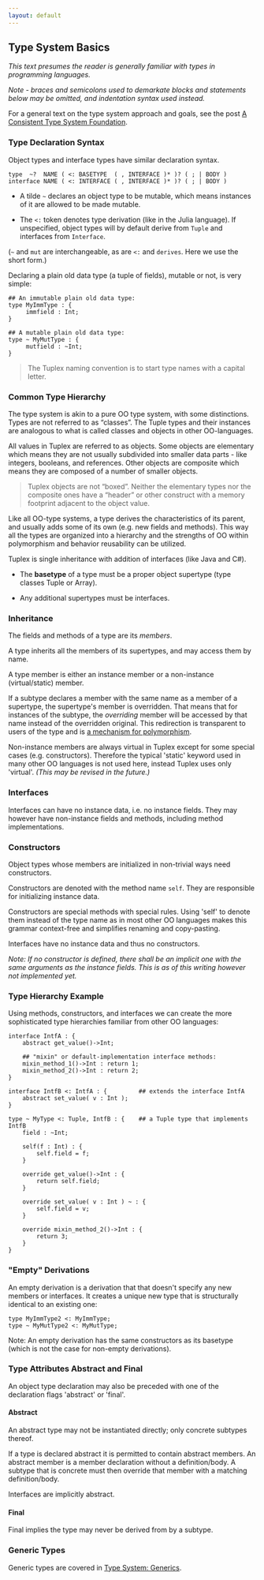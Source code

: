 ```yaml
---
layout: default
---
```


## Type System Basics

*This text presumes the reader is generally familiar with types in programming languages.*

*Note - braces and semicolons used to demarkate blocks and statements below may be omitted, and indentation syntax used instead.*

For a general text on the type system approach and goals, see the post [A Consistent Type System Foundation](2017/04/27/consistent_type_system.html).

### Type Declaration Syntax

Object types and interface types have similar declaration syntax.

<pre><code>type  ~?  NAME ( <: BASETYPE  ( , INTERFACE )* )? ( ; | BODY )
interface NAME ( <: INTERFACE ( , INTERFACE )* )? ( ; | BODY )
</code></pre>

* A tilde `~` declares an object type to be mutable, which means instances of it are allowed to be made mutable.

* The `<:` token denotes type derivation (like in the Julia language). If unspecified, object types will by default derive from `Tuple` and interfaces from `Interface`.

(`~` and `mut` are interchangeable, as are `<:` and `derives`. Here we use the short form.)

Declaring a plain old data type (a tuple of fields), mutable or not, is very simple:

    ## An immutable plain old data type:
    type MyImmType : {
         immfield : Int;
    }  

    ## A mutable plain old data type:
    type ~ MyMutType : {
         mutfield : ~Int;
    }

> The Tuplex naming convention is to start type names with a capital letter.


### Common Type Hierarchy

The type system is akin to a pure OO type system, with some distinctions. Types are not referred to as “classes”. The Tuple types and their instances are analogous to what is called classes and objects in other OO-languages.

All values in Tuplex are referred to as objects. Some objects are elementary which means they are not usually subdivided into smaller data parts - like integers, booleans, and references. Other objects are composite which means they are composed of a number of smaller objects.

> Tuplex objects are not “boxed”. Neither the elementary types nor the composite ones have a “header” or other construct with a memory footprint adjacent to the object value.

Like all OO-type systems, a type derives the characteristics of its parent, and usually adds some of its own (e.g. new fields and methods). This way all the types are organized into a hierarchy and the strengths of OO within polymorphism and behavior reusability can be utilized.

Tuplex is single inheritance with addition of interfaces (like Java and C#).

* The **basetype** of a type must be a proper object supertype (type classes Tuple or Array).

* Any additional supertypes must be interfaces.


### Inheritance

The fields and methods of a type are its *members*.

A type inherits all the members of its supertypes, and may access them by name.

A type member is either an instance member or a non-instance (virtual/static) member.

If a subtype declares a member with the same name as a member of a supertype, the supertype's member is overridden. That means that for instances of the subtype, the *overriding* member will be accessed by that name instead of the overridden original. This redirection is transparent to users of the type and is [a mechanism for polymorphism](https://en.wikipedia.org/wiki/Subtyping).

Non-instance members are always virtual in Tuplex except for some special cases (e.g. constructors). Therefore the typical 'static' keyword used in many other OO languages is not used here, instead Tuplex uses only 'virtual'. *(This may be revised in the future.)*


### Interfaces

Interfaces can have no instance data, i.e. no instance fields. They may however have non-instance fields and methods, including method implementations.


### Constructors

Object types whose members are initialized in non-trivial ways need constructors.

Constructors are denoted with the method name `self`. They are responsible for initializing instance data.

Constructors are special methods with special rules. Using 'self' to denote them instead of the type name as in most other OO languages makes this grammar context-free and simplifies renaming and copy-pasting.

Interfaces have no instance data and thus no constructors.

*Note: If no constructor is defined, there shall be an implicit one with the same arguments as the instance fields. This is as of this writing however not implemented yet.*


### Type Hierarchy Example

Using methods, constructors, and interfaces we can create the more sophisticated type hierarchies familiar from other OO languages:

```
interface IntfA : {
    abstract get_value()->Int;

    ## "mixin" or default-implementation interface methods:
    mixin_method_1()->Int : return 1;
    mixin_method_2()->Int : return 2;
}

interface IntfB <: IntfA : {         ## extends the interface IntfA
    abstract set_value( v : Int );
}

type ~ MyType <: Tuple, IntfB : {    ## a Tuple type that implements IntfB
    field : ~Int;

    self(f : Int) : {
        self.field = f;
    }

    override get_value()->Int : {
        return self.field;
    }

    override set_value( v : Int ) ~ : {
        self.field = v;
    }

    override mixin_method_2()->Int : {
        return 3;
    }
}
```


### "Empty" Derivations

An empty derivation is a derivation that that doesn't specify any new members or interfaces. It creates a unique new type that is structurally identical to an existing one:

    type MyImmType2 <: MyImmType;
    type ~ MyMutType2 <: MyMutType;

Note: An empty derivation has the same constructors as its basetype (which is not the case for non-empty derivations).


### Type Attributes Abstract and Final

An object type declaration may also be preceded with one of the declaration flags 'abstract' or 'final'.

#### Abstract

An abstract type may not be instantiated directly; only concrete subtypes thereof.

If a type is declared abstract it is permitted to contain abstract members. An abstract member is a member declaration without a definition/body. A subtype that is concrete must then override that member with a matching definition/body.

Interfaces are implicitly abstract.

#### Final

Final implies the type may never be derived from by a subtype.


### Generic Types

Generic types are covered in [Type System: Generics](type_system_generics.html).